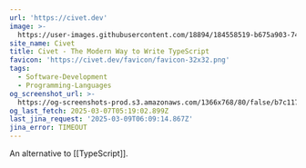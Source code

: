 ```yaml
---
url: 'https://civet.dev'
image: >-
  https://user-images.githubusercontent.com/18894/184558519-b675a903-7490-43ba-883e-0d8addacd4b9.png
site_name: Civet
title: Civet - The Modern Way to Write TypeScript
favicon: 'https://civet.dev/favicon/favicon-32x32.png'
tags:
  - Software-Development
  - Programming-Languages
og_screenshot_url: >-
  https://og-screenshots-prod.s3.amazonaws.com/1366x768/80/false/b7c1171c7f24c80f5cadb9d24670d8646835b6bcffe2a4ece35e530b8335b5bb.jpeg
og_last_fetch: 2025-03-07T05:19:02.899Z
last_jina_request: '2025-03-09T06:09:14.867Z'
jina_error: TIMEOUT
---
```

An alternative to [[TypeScript]].
